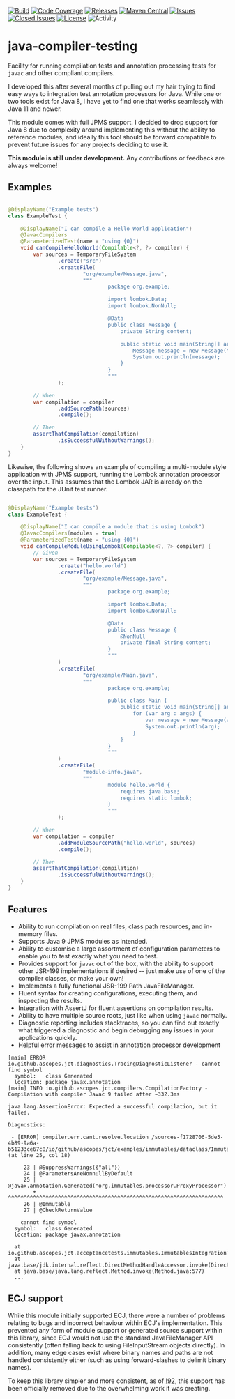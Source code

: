 [![Build](https://github.com/ascopes/java-compiler-testing/actions/workflows/build.yml/badge.svg?branch=main&event=push)](https://github.com/ascopes/java-compiler-testing/actions/workflows/build.yml)
[![Code Coverage](https://codecov.io/gh/ascopes/java-compiler-testing/branch/main/graph/badge.svg?token=VT74BP2742)](https://codecov.io/gh/ascopes/java-compiler-testing)
[![Releases](https://img.shields.io/github/downloads/ascopes/java-compiler-testing/total)](https://github.com/ascopes/java-compiler-testing/releases)
[![Maven Central](https://img.shields.io/maven-central/v/com.github.ascopes.java-compiler-testing/java-compiler-testing)](https://search.maven.org/artifact/com.github.ascopes.java-compiler-testing/java-compiler-testing)
[![Issues](https://img.shields.io/github/issues-raw/ascopes/java-compiler-testing)](https://github.com/ascopes/java-compiler-testing/issues)
[![Closed Issues](https://img.shields.io/github/issues-closed-raw/ascopes/java-compiler-testing)](https://github.com/ascopes/java-compiler-testing/issues?q=is%3Aissue+is%3Aclosed)
[![License](https://img.shields.io/github/license/ascopes/java-compiler-testing)](https://github.com/ascopes/java-compiler-testing/blob/main/LICENSE.txt)
![Activity](https://img.shields.io/github/commit-activity/y/ascopes/java-compiler-testing)

# java-compiler-testing

Facility for running compilation tests and annotation processing tests
for `javac` and other compliant compilers.

I developed this after several months of pulling out my hair trying to
find easy ways to integration test annotation processors for Java. While
one or two tools exist for Java 8, I have yet to find one that works
seamlessly with Java 11 and newer.

This module comes with full JPMS support. I decided to drop support for
Java 8 due to complexity around implementing this without the ability to
reference modules, and ideally this tool should be forward compatible to
prevent future issues for any projects deciding to use it.

**This module is still under development.** Any contributions or feedback
are always welcome!

## Examples

```java

@DisplayName("Example tests")
class ExampleTest {

    @DisplayName("I can compile a Hello World application")
    @JavacCompilers
    @ParameterizedTest(name = "using {0}")
    void canCompileHelloWorld(Compilable<?, ?> compiler) {
        var sources = TemporaryFileSystem
                .create("src")
                .createFile(
                        "org/example/Message.java",
                        """
                                package org.example;

                                import lombok.Data;
                                import lombok.NonNull;

                                @Data
                                public class Message {
                                    private String content;

                                    public static void main(String[] args) {
                                        Message message = new Message("Hello, World!");
                                        System.out.println(message);
                                    }
                                }
                                """
                );

        // When
        var compilation = compiler
                .addSourcePath(sources)
                .compile();

        // Then
        assertThatCompilation(compilation)
                .isSuccessfulWithoutWarnings();
    }
}
```

Likewise, the following shows an example of compiling a multi-module style application with JPMS
support, running the Lombok annotation processor over the input. This assumes that the Lombok
JAR is already on the classpath for the JUnit test runner.

```java

@DisplayName("Example tests")
class ExampleTest {

    @DisplayName("I can compile a module that is using Lombok")
    @JavacCompilers(modules = true)
    @ParameterizedTest(name = "using {0}")
    void canCompileModuleUsingLombok(Compilable<?, ?> compiler) {
        // Given
        var sources = TemporaryFileSystem
                .create("hello.world")
                .createFile(
                        "org/example/Message.java",
                        """
                                package org.example;

                                import lombok.Data;
                                import lombok.NonNull;

                                @Data
                                public class Message {
                                    @NonNull
                                    private final String content;
                                }
                                """
                )
                .createFile(
                        "org/example/Main.java",
                        """
                                package org.example;

                                public class Main {
                                    public static void main(String[] args) {
                                        for (var arg : args) {
                                            var message = new Message(arg);
                                            System.out.println(arg);
                                        }
                                    }
                                }
                                """
                )
                .createFile(
                        "module-info.java",
                        """
                                module hello.world {
                                    requires java.base;
                                    requires static lombok;
                                }
                                """
                );

        // When
        var compilation = compiler
                .addModuleSourcePath("hello.world", sources)
                .compile();

        // Then
        assertThatCompilation(compilation)
                .isSuccessfulWithoutWarnings();
    }
}
```

## Features

- Ability to run compilation on real files, class path resources,
  and in-memory files.
- Supports Java 9 JPMS modules as intended.
- Ability to customise a large assortment of configuration parameters
  to enable you to test exactly what you need to test.
- Provides support for `javac` out of the box, with the
  ability to support other JSR-199 implementations if desired --
  just make use of one of the compiler classes, or make your own!
- Implements a fully functional JSR-199 Path JavaFileManager.
- Fluent syntax for creating configurations, executing them, and
  inspecting the results.
- Integration with AssertJ for fluent assertions on compilation
  results.
- Ability to have multiple source roots, just like when using
  `javac` normally.
- Diagnostic reporting includes stacktraces, so you can find out
  exactly what triggered a diagnostic and begin debugging any
  issues in your applications quickly.
- Helpful error messages to assist in annotation processor development

```
[main] ERROR io.github.ascopes.jct.diagnostics.TracingDiagnosticListener - cannot find symbol
  symbol:   class Generated
  location: package javax.annotation
[main] INFO io.github.ascopes.jct.compilers.CompilationFactory - Compilation with compiler Javac 9 failed after ~332.3ms

java.lang.AssertionError: Expected a successful compilation, but it failed.

Diagnostics:

 - [ERROR] compiler.err.cant.resolve.location /sources-f1728706-5de5-4b89-9a6a-b51233ce67c8/io/github/ascopes/jct/examples/immutables/dataclass/ImmutableAnimal.java (at line 25, col 18)

     23 | @SuppressWarnings({"all"})
     24 | @ParametersAreNonnullByDefault
     25 | @javax.annotation.Generated("org.immutables.processor.ProxyProcessor")
        +  ^^^^^^^^^^^^^^^^^^^^^^^^^^^^^^^^^^^^^^^^^^^^^^^^^^^^^^^^^^^^^^^^^^^^^
     26 | @Immutable
     27 | @CheckReturnValue

    cannot find symbol
  symbol:   class Generated
  location: package javax.annotation
  
  at io.github.ascopes.jct.acceptancetests.immutables.ImmutablesIntegrationTest.immutablesValueProducesTheExpectedClass(ImmutablesIntegrationTest.java:66)
  at java.base/jdk.internal.reflect.DirectMethodHandleAccessor.invoke(DirectMethodHandleAccessor.java:104)
  at java.base/java.lang.reflect.Method.invoke(Method.java:577)
  ...
```

## ECJ support

While this module initially supported ECJ, there were a number of problems relating to bugs
and incorrect behaviour within ECJ's implementation. This prevented any form of module
support or generated source support within this library, since ECJ would not use the
standard JavaFileManager API consistently (often falling back to using FileInputStream objects
directly). In addition, many edge cases exist where binary names and paths are not handled
consistently either (such as using forward-slashes to delimit binary names).

To keep this library simpler and more consistent, as of
[!92](https://github.com/ascopes/java-compiler-testing/issues/92),
this support has been officially removed due to the overwhelming work it was creating.
